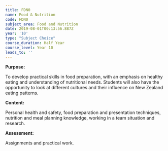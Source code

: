 ```yaml
---
title: FDN0
name: Food & Nutrition
code: FDN0
subject_area: Food and Nutrition
date: 2019-08-01T00:13:56.887Z
year: '10'
type: "Subject Choice"
course_duration: Half Year
course_level: Year 10
leads_to: ''
---
```

**Purpose:**

To develop practical skills in food preparation, with an emphasis on healthy eating and understanding of nutritional needs. Students will also have the opportunity to look at different cultures and their influence on New Zealand eating patterns.

**Content:**

Personal health and safety, food preparation and presentation techniques, nutrition and meal planning knowledge, working in a team situation and research.

**Assessment:**

Assignments and practical work.
